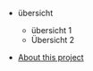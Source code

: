 - übersicht
  - übersicht 1
  - Übersicht 2

- [About this project](https://github.com/slohmi/13-dec/blob/add-sidebar/docs/newpage-about-projects.md)
